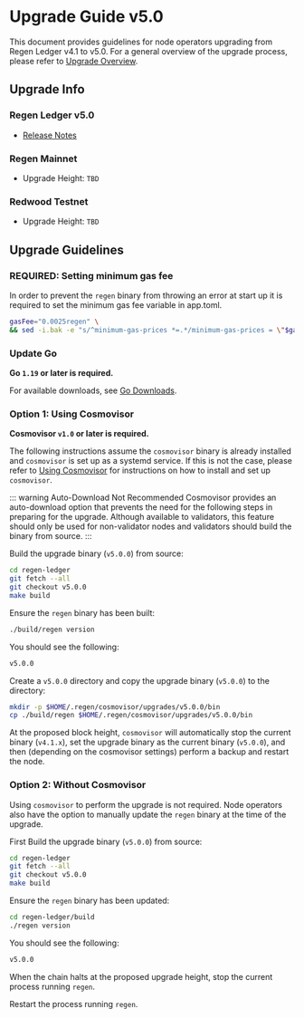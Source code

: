 # Upgrade Guide v5.0

This document provides guidelines for node operators upgrading from Regen Ledger v4.1 to v5.0. For a general overview of the upgrade process, please refer to [Upgrade Overview](README.md).

## Upgrade Info

### Regen Ledger v5.0

- [Release Notes](https://github.com/regen-network/regen-ledger/releases/tag/v5.0.0)

### Regen Mainnet

- Upgrade Height: `TBD`

### Redwood Testnet

- Upgrade Height: `TBD`

## Upgrade Guidelines

### REQUIRED: Setting minimum gas fee

In order to prevent the `regen` binary from throwing an error at start up it is required to set the minimum gas fee variable in app.toml.

```bash
gasFee="0.0025regen" \
&& sed -i.bak -e "s/^minimum-gas-prices *=.*/minimum-gas-prices = \"$gasFee\"/" $HOME/.regen/config/app.toml
```

### Update Go

**Go `1.19` or later is required.**

For available downloads, see [Go Downloads](https://go.dev/dl/).

### Option 1: Using Cosmovisor

**Cosmovisor `v1.0` or later is required.**

The following instructions assume the `cosmovisor` binary is already installed and `cosmovisor` is set up as a systemd service. If this is not the case, please refer to [Using Cosmovisor](../get-started/using-cosmovisor.md) for instructions on how to install and set up `cosmovisor`.

::: warning Auto-Download Not Recommended
Cosmovisor provides an auto-download option that prevents the need for the following steps in preparing for the upgrade. Although available to validators, this feature should only be used for non-validator nodes and validators should build the binary from source.
:::

Build the upgrade binary (`v5.0.0`) from source:

```bash
cd regen-ledger
git fetch --all
git checkout v5.0.0
make build
```

Ensure the `regen` binary has been built:

```bash
./build/regen version
```

You should see the following:

```bash
v5.0.0
```

Create a `v5.0.0` directory and copy the upgrade binary (`v5.0.0`) to the directory:

```bash
mkdir -p $HOME/.regen/cosmovisor/upgrades/v5.0.0/bin
cp ./build/regen $HOME/.regen/cosmovisor/upgrades/v5.0.0/bin
```

At the proposed block height, `cosmovisor` will automatically stop the current binary (`v4.1.x`), set the upgrade binary as the current binary (`v5.0.0`), and then (depending on the cosmovisor settings) perform a backup and restart the node.

### Option 2: Without Cosmovisor

Using `cosmovisor` to perform the upgrade is not required. Node operators also have the option to manually update the `regen` binary at the time of the upgrade.

First Build the upgrade binary (`v5.0.0`) from source:

```bash
cd regen-ledger
git fetch --all
git checkout v5.0.0
make build
```
Ensure the `regen` binary has been updated:

```bash
cd regen-ledger/build
./regen version
```

You should see the following:

```bash
v5.0.0
```

When the chain halts at the proposed upgrade height, stop the current process running `regen`.

Restart the process running `regen`.
